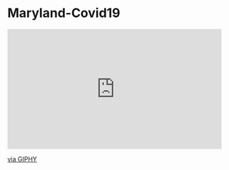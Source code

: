 # Maryland-Covid19
<iframe src="https://giphy.com/embed/iy0NmmJPdLGa5TknCA" width="480" height="270" frameBorder="0" class="giphy-embed" allowFullScreen></iframe><p><a href="https://giphy.com/gifs/iy0NmmJPdLGa5TknCA">via GIPHY</a></p>
